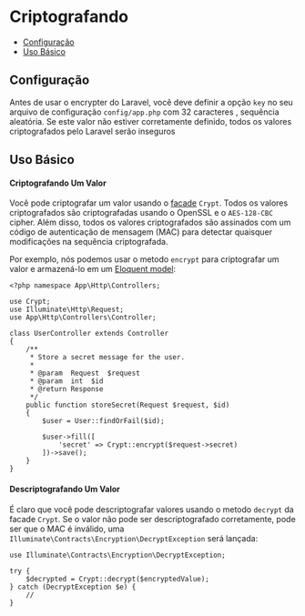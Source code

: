 # Criptografando

- [Configuração](#configuration)
- [Uso Básico](#basic-usage)

<a name="configuration"></a>
## Configuração

Antes de usar o encrypter do Laravel, você deve definir a opção `key` no seu arquivo de configuração `config/app.php` com 32 caracteres , sequência aleatória. Se este valor não estiver corretamente definido, todos os valores criptografados pelo Laravel serão inseguros

<a name="basic-usage"></a>
## Uso Básico

#### Criptografando Um Valor

Você pode criptografar um valor usando o [facade](/docs/{{version}}/facades) `Crypt`. Todos os valores criptografados são criptografadas usando o OpenSSL e o `AES-128-CBC` cipher. Além disso, todos os valores criptografados são assinados com um código de autenticação de mensagem (MAC) para detectar quaisquer modificações na sequência criptografada.

Por exemplo, nós podemos usar o metodo `encrypt` para criptografar um valor e armazená-lo em um [Eloquent model](/docs/{{version}}/eloquent):

	<?php namespace App\Http\Controllers;

	use Crypt;
	use Illuminate\Http\Request;
	use App\Http\Controllers\Controller;

	class UserController extends Controller
	{
		/**
		 * Store a secret message for the user.
		 *
		 * @param  Request  $request
		 * @param  int  $id
		 * @return Response
		 */
		public function storeSecret(Request $request, $id)
		{
			$user = User::findOrFail($id);

			$user->fill([
				'secret' => Crypt::encrypt($request->secret)
			])->save();
		}
	}

#### Descriptografando Um Valor

É claro que você pode descriptografar valores usando o metodo `decrypt` da facade `Crypt`. Se o valor não pode ser descriptografado corretamente, pode ser que o MAC é inválido, uma `Illuminate\Contracts\Encryption\DecryptException` será lançada:

	use Illuminate\Contracts\Encryption\DecryptException;

	try {
		$decrypted = Crypt::decrypt($encryptedValue);
	} catch (DecryptException $e) {
		//
	}

